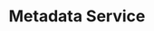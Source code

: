 ---
title: Metadata Service
index: true
category:
  - 研发手册
  - Reference
  - 前端API
  - Services
order: 1
prev:
  text: 服务（Service）
  link: /en/DevManual/Reference/Front-EndFramework/Services/README.md
---